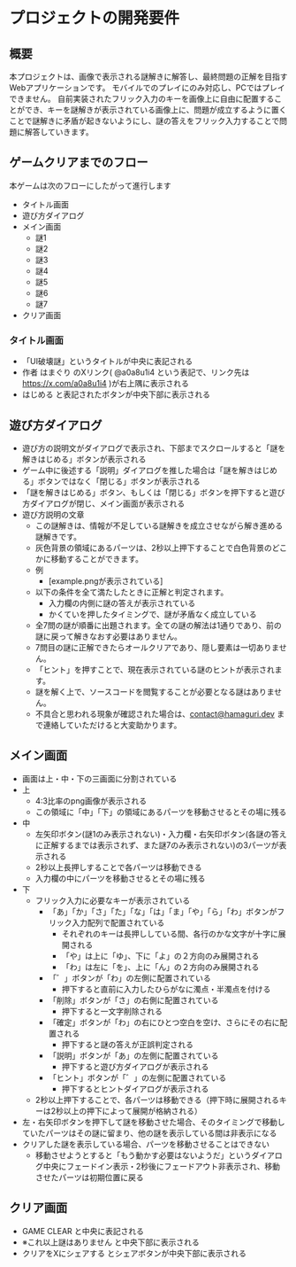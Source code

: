 # プロジェクトの開発要件

## 概要
本プロジェクトは、画像で表示される謎解きに解答し、最終問題の正解を目指すWebアプリケーションです。
モバイルでのプレイにのみ対応し、PCではプレイできません。
自前実装されたフリック入力のキーを画像上に自由に配置することができ、キーを謎解きが表示されている画像上に、問題が成立するように置くことで謎解きに矛盾が起きないようにし、謎の答えをフリック入力することで問題に解答していきます。

## ゲームクリアまでのフロー
本ゲームは次のフローにしたがって進行します
- タイトル画面
- 遊び方ダイアログ
- メイン画面
    - 謎1
    - 謎2
    - 謎3
    - 謎4
    - 謎5
    - 謎6
    - 謎7
- クリア画面

### タイトル画面
- 「UI破壊謎」というタイトルが中央に表記される
- 作者 はまぐり のXリンク( @a0a8u1i4 という表記で、リンク先は https://x.com/a0a8u1i4 )が右上隅に表示される
- はじめる と表記されたボタンが中央下部に表示される

## 遊び方ダイアログ
- 遊び方の説明文がダイアログで表示され、下部までスクロールすると「謎を解きはじめる」ボタンが表示される
- ゲーム中に後述する「説明」ダイアログを推した場合は「謎を解きはじめる」ボタンではなく「閉じる」ボタンが表示される
- 「謎を解きはじめる」ボタン、もしくは「閉じる」ボタンを押下すると遊び方ダイアログが閉じ、メイン画面が表示される
- 遊び方説明の文章
    - この謎解きは、情報が不足している謎解きを成立させながら解き進める謎解きです。
    - 灰色背景の領域にあるパーツは、2秒以上押下することで白色背景のどこかに移動することができます。
    - 例
        - [example.pngが表示されている]
    - 以下の条件を全て満たしたときに正解と判定されます。
        - 入力欄の内側に謎の答えが表示されている
        - かくていを押したタイミングで、謎が矛盾なく成立している
    - 全7問の謎が順番に出題されます。全ての謎の解法は1通りであり、前の謎に戻って解きなおす必要はありません。
    - 7問目の謎に正解できたらオールクリアであり、隠し要素は一切ありません。
    - 「ヒント」を押すことで、現在表示されている謎のヒントが表示されます。
    - 謎を解く上で、ソースコードを閲覧することが必要となる謎はありません。
    - 不具合と思われる現象が確認された場合は、contact@hamaguri.dev まで連絡していただけると大変助かります。

## メイン画面
- 画面は上・中・下の三画面に分割されている
- 上
    - 4:3比率のpng画像が表示される
    - この領域に「中」「下」の領域にあるパーツを移動させるとその場に残る
- 中
    - 左矢印ボタン(謎1のみ表示されない)・入力欄・右矢印ボタン(各謎の答えに正解するまでは表示されず、また謎7のみ表示されない)の3パーツが表示される
    - 2秒以上長押しすることで各パーツは移動できる
    - 入力欄の中にパーツを移動させるとその場に残る
- 下
    - フリック入力に必要なキーが表示されている
        - 「あ」「か」「さ」「た」「な」「は」「ま」「や」「ら」「わ」ボタンがフリック入力配列で配置されている
            - それぞれのキーは長押ししている間、各行のかな文字が十字に展開される
            - 「や」は上に「ゆ」、下に「よ」の２方向のみ展開される
            - 「わ」は左に「を」、上に「ん」の２方向のみ展開される
        - 「゛」ボタンが「わ」の左側に配置されている
            - 押下すると直前に入力したひらがなに濁点・半濁点を付ける
        - 「削除」ボタンが「さ」の右側に配置されている
            - 押下すると一文字削除される
        - 「確定」ボタンが「わ」の右にひとつ空白を空け、さらにその右に配置される
            - 押下すると謎の答えが正誤判定される
        - 「説明」ボタンが「あ」の左側に配置されている
            - 押下すると遊び方ダイアログが表示される
        - 「ヒント」ボタンが「゛」の左側に配置されている
            - 押下するとヒントダイアログが表示される
    - 2秒以上押下することで、各パーツは移動できる（押下時に展開されるキーは2秒以上の押下によって展開が格納される）
- 左・右矢印ボタンを押下して謎を移動させた場合、そのタイミングで移動していたパーツはその謎に留まり、他の謎を表示している間は非表示になる
- クリアした謎を表示している場合、パーツを移動させることはできない
    - 移動させようとすると「もう動かす必要はないようだ」というダイアログ中央にフェードイン表示・2秒後にフェードアウト非表示され、移動させたパーツは初期位置に戻る

## クリア画面
- GAME CLEAR と中央に表記される
- ※これ以上謎はありません と中央下部に表示される
- クリアをXにシェアする とシェアボタンが中央下部に表示される
